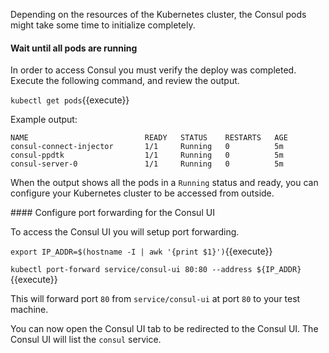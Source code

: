 Depending on the resources of the Kubernetes cluster, the Consul pods might take some time to initialize completely.

#### Wait until all pods are running

In order to access Consul you must verify the deploy was completed. Execute the following command, and review the output.

`kubectl get pods`{{execute}}

Example output:

```
NAME                          READY   STATUS    RESTARTS   AGE
consul-connect-injector       1/1     Running   0          5m
consul-ppdtk                  1/1     Running   0          5m
consul-server-0               1/1     Running   0          5m
```

When the output shows all the pods in a `Running` status and ready, you can configure your Kubernetes cluster to be accessed from outside.

#### Configure port forwarding for the Consul UI

To access the Consul UI you will setup port forwarding.

`export IP_ADDR=$(hostname -I | awk '{print $1}')`{{execute}}

`kubectl port-forward service/consul-ui 80:80 --address ${IP_ADDR}`{{execute}}

This will forward port `80` from `service/consul-ui` at port `80` to your test machine.

You can now open the Consul UI tab to be redirected to the Consul UI. The Consul UI will list
the `consul` service.




